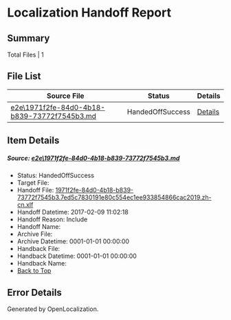 # <a name='report-top'></a> Localization Handoff Report

## Summary
 Total Files | 1

## File List
 Source File | Status | Details 
 ----------- | ------ | ------- 
 [e2e\1971f2fe-84d0-4b18-b839-73772f7545b3.md](https://github.com/OpenLocalizationTestOrg/ol-test0/blob/a7902e8207f673e1e994fab7b09c625214d9af4e/e2e/1971f2fe-84d0-4b18-b839-73772f7545b3.md) | HandedOffSuccess | [Details](#ad35e56ae3bbe26ddbdd971c9aa8fb7df7f69e2e1)

## Item Details
##### <a name='ad35e56ae3bbe26ddbdd971c9aa8fb7df7f69e2e1'></a> Source: [e2e\1971f2fe-84d0-4b18-b839-73772f7545b3.md](https://github.com/OpenLocalizationTestOrg/ol-test0/blob/a7902e8207f673e1e994fab7b09c625214d9af4e/e2e/1971f2fe-84d0-4b18-b839-73772f7545b3.md)
* Status: HandedOffSuccess
* Target File: 
* Handoff File: [1971f2fe-84d0-4b18-b839-73772f7545b3.7ed5c7830191e80c554ec1ee933854866cac2019.zh-cn.xlf](https://github.com/OpenLocalizationTestOrg/ol-test0-handoff/blob/bdcd6e729f84a792c087ae54d89b6f372f21c755/ol-handoff/OpenLocalizationTestOrg/ol-test0-zhcn/shujia/mt/1971f2fe-84d0-4b18-b839-73772f7545b3.7ed5c7830191e80c554ec1ee933854866cac2019.zh-cn.xlf)
* Handoff Datetime: 2017-02-09 11:02:18
* Handoff Reason: Include
* Handoff Name: 
* Archive File: 
* Archive Datetime: 0001-01-01 00:00:00
* Handback File: 
* Handback Datetime: 0001-01-01 00:00:00
* Handback Name: 
* [Back to Top](#report-top)


## Error Details

Generated by OpenLocalization.
